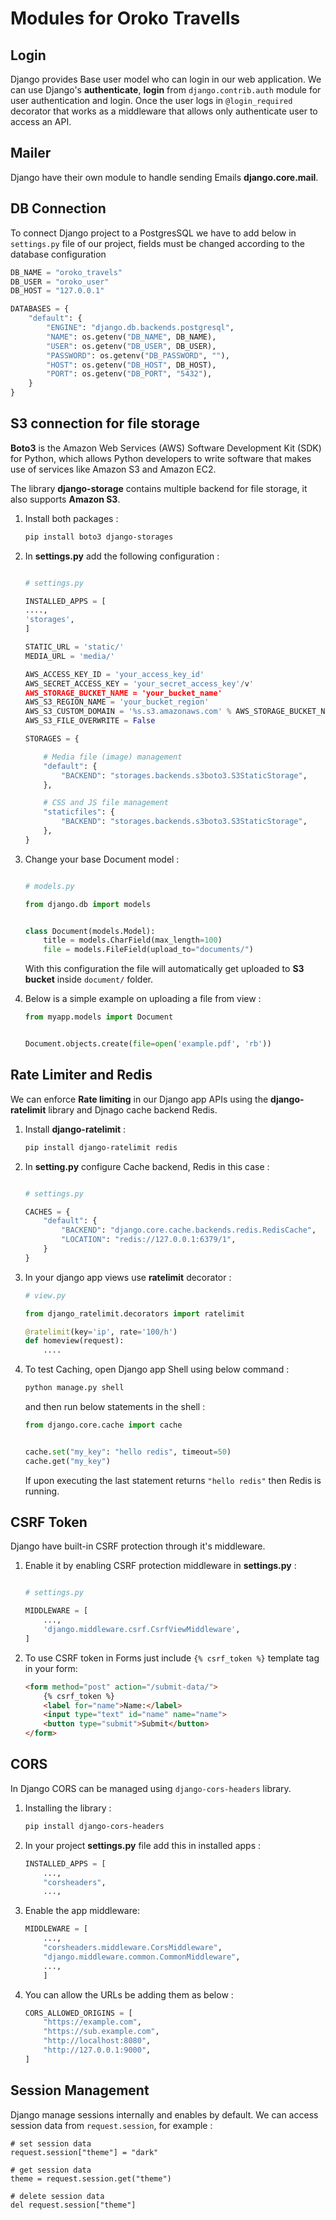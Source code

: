 # Modules for Oroko Travells

## Login

Django provides Base user model who can login in our web application. We can use Django's **authenticate**, **login** from `django.contrib.auth` module for user authentication and login. Once the user logs in `@login_required` decorator that works as a middleware that allows only authenticate user to access an API.

## Mailer

Django have their own module to handle sending Emails **django.core.mail**.


## DB Connection

To connect Django project to a PostgresSQL we have to add below in `settings.py` file of our project, fields must be changed according to the database configuration

```python
DB_NAME = "oroko_travels"
DB_USER = "oroko_user"
DB_HOST = "127.0.0.1"

DATABASES = {
    "default": {
        "ENGINE": "django.db.backends.postgresql",
        "NAME": os.getenv("DB_NAME", DB_NAME),
        "USER": os.getenv("DB_USER", DB_USER),
        "PASSWORD": os.getenv("DB_PASSWORD", ""),
        "HOST": os.getenv("DB_HOST", DB_HOST),
        "PORT": os.getenv("DB_PORT", "5432"),
    }
}
```

## S3 connection for file storage

**Boto3** is the Amazon Web Services (AWS) Software Development Kit (SDK) for Python, which allows Python developers to write software that makes use of services like Amazon S3 and Amazon EC2.

The library **django-storage** contains multiple backend for file storage, it also supports **Amazon S3**.

1. Install both packages :

    ```bash
    pip install boto3 django-storages
    ```

2. In **settings.py** add the following configuration :

    ```python

    # settings.py

    INSTALLED_APPS = [
    ....,
    'storages',
    ]

    STATIC_URL = 'static/'
    MEDIA_URL = 'media/'

    AWS_ACCESS_KEY_ID = 'your_access_key_id'
    AWS_SECRET_ACCESS_KEY = 'your_secret_access_key'/v'
    AWS_STORAGE_BUCKET_NAME = 'your_bucket_name'
    AWS_S3_REGION_NAME = 'your_bucket_region'
    AWS_S3_CUSTOM_DOMAIN = '%s.s3.amazonaws.com' % AWS_STORAGE_BUCKET_NAME
    AWS_S3_FILE_OVERWRITE = False

    STORAGES = {

        # Media file (image) management
        "default": {
            "BACKEND": "storages.backends.s3boto3.S3StaticStorage",
        },

        # CSS and JS file management
        "staticfiles": {
            "BACKEND": "storages.backends.s3boto3.S3StaticStorage",
        },
    }
    ```

3. Change your base Document model :

    ```python

    # models.py

    from django.db import models


    class Document(models.Model):
        title = models.CharField(max_length=100)
        file = models.FileField(upload_to="documents/")
    ```

    With this configuration the file will automatically get uploaded to **S3 bucket** inside `document/` folder.

4. Below is a simple example on uploading a file from view :

    ```python
    from myapp.models import Document


    Document.objects.create(file=open('example.pdf', 'rb'))
    ```

## Rate Limiter and Redis

We can enforce **Rate limiting** in our Django app APIs using the **django-ratelimit** library and Djnago cache backend Redis.

1. Install **django-ratelimit** :

    ```bash
    pip install django-ratelimit redis
    ```

1. In **setting.py** configure Cache backend, Redis in this case :

    ```python

    # settings.py

    CACHES = {
        "default": {
            "BACKEND": "django.core.cache.backends.redis.RedisCache",
            "LOCATION": "redis://127.0.0.1:6379/1",
        }
    }
    ```

1. In your django app views use **ratelimit** decorator :

    ```python
    # view.py

    from django_ratelimit.decorators import ratelimit

    @ratelimit(key='ip', rate='100/h')
    def homeview(request):
        ....

    ```

1. To test Caching, open Django app Shell using below command :

    ```bash
    python manage.py shell
    ```

    and then run below statements in the shell :

    ```python
    from django.core.cache import cache


    cache.set("my_key": "hello redis", timeout=50)
    cache.get("my_key")
    ```

    If upon executing the last statement returns `"hello redis"` then Redis is running.


## CSRF Token

Django have built-in CSRF protection through it's middleware.

1. Enable it by enabling CSRF protection middleware in **settings.py** :

    ```python

    # settings.py

    MIDDLEWARE = [
        ...,
        'django.middleware.csrf.CsrfViewMiddleware',
    ]

    ```

2. To use CSRF token in Forms just include `{% csrf_token %}` template tag in your form:

    ```html
    <form method="post" action="/submit-data/">
        {% csrf_token %}
        <label for="name">Name:</label>
        <input type="text" id="name" name="name">
        <button type="submit">Submit</button>
    </form>
    ```

## CORS

In Django CORS can be managed using `django-cors-headers` library.

1. Installing the library :

    ```bash
    pip install django-cors-headers
    ```

1. In your project **settings.py** file add this in installed apps :

    ```python
    INSTALLED_APPS = [
        ...,
        "corsheaders",
        ...,
    ```

1. Enable the app middleware:

    ```python
    MIDDLEWARE = [
        ...,
        "corsheaders.middleware.CorsMiddleware",
        "django.middleware.common.CommonMiddleware",
        ...,
        ]
    ```

1. You can allow the URLs be adding them as below :

    ```python
    CORS_ALLOWED_ORIGINS = [
        "https://example.com",
        "https://sub.example.com",
        "http://localhost:8080",
        "http://127.0.0.1:9000",
    ]
    ```

## Session Management

Django manage sessions internally and enables by default. We can access session data from `request.session`, for example :

```
# set session data
request.session["theme"] = "dark"

# get session data
theme = request.session.get("theme")

# delete session data
del request.session["theme"]
```
